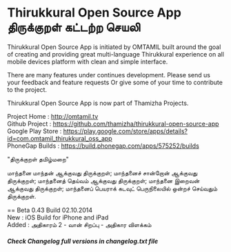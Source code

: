 ﻿# Thirukkural Open Source App திருக்குறள் கட்டற்ற செயலி

Thirukkural Open Source App is initiated by OMTAMIL built around the goal of creating and providing great multi-language Thirukkural experience on all mobile devices platform with clean and simple interface.

There are many features under continues development. Please send us your feedback and feature requests Or give some of your time to contribute to the project.

Thirukkural Open Source App is now part of Thamizha Projects.

Project Home : http://omtamil.tv<br>
Github Project  : https://github.com/thamizha/thirukkural-open-source-app<br>
Google Play Store : https://play.google.com/store/apps/details?id=com.omtamil_thirukkural_oss_app<br>
PhoneGap Builds : https://build.phonegap.com/apps/575252/builds

"திருக்குறள் தமிழ்மறை"

மாந்தனை மாந்தன் ஆக்குவது திருக்குறள்;
மாந்தனைச் சான்றோன் ஆக்குவது திருக்குறள்;
மாந்தனைத் தெய்வம் ஆக்குவது திருக்குறள்;
மாந்தனை இறைவன் ஆக்குவது திருக்குறள்;
மாந்தனைப் பெயராக் கடவுட் பெருநிலையில் ஒன்றச் செய்வதும் திருக்குறள்.

== Beta 0.43 Build 02.10.2014<br>
New : iOS Build for iPhone and iPad<br>
Added : அதிகாரம்  2 -  வான் சிறப்பு - அதிகார விளக்கம்

##### Check Changelog full versions in changelog.txt file
